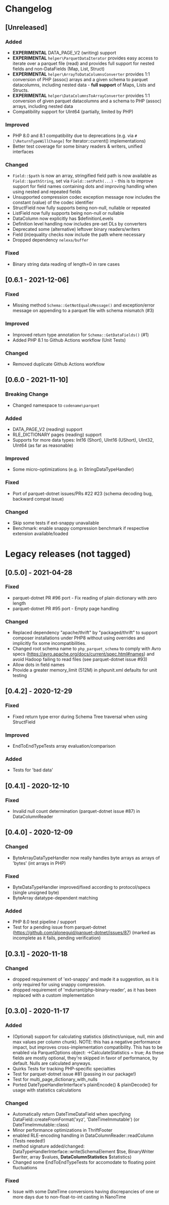 # Changelog

## [Unreleased]
### Added
- **EXPERIMENTAL** DATA_PAGE_V2 (writing) support
- **EXPERIMENTAL** `helper\ParquetDataIterator` provides easy access to iterate over a parquet file (read) and provides full support for nested fields and non-DataFields (Map, List, Struct)
- **EXPERIMENTAL** `helper\ArrayToDataColumnsConverter` provides 1:1 conversion of PHP (assoc) arrays and a given schema to parquet datacolumns, including nested data - **full support** of Maps, Lists and Structs.
- **EXPERIMENTAL** `helper\DataColumnsToArrayConverter` provides 1:1 conversion of given parquet datacolumns and a schema to PHP (assoc) arrays, including nested data
- Compatibility support for UInt64 (partially, limited by PHP)
### Improved
- PHP 8.0 and 8.1 compatibility due to deprecations (e.g. via `#[\ReturnTypeWillChange]` for Iterator::current() implementations)
- Better test coverage for some binary readers & writers, unified interfaces
### Changed
- `Field::$path` is now an array, stringified field path is now available as `Field::$pathString`, set via `Field::setPath(...)` - this is to improve support for field names containing dots and improving handling when using nested and repeated fields
- Unsupported compression codec exception message now includes the constant (value) of the codec identifier
- StructField now fully supports being non-null, nullable or repeated
- ListField now fully supports being non-null or nullable
- DataColumn now explicitly has $definitionLevels
- Definition level handling now includes pre-set DLs by converters
- Deprecated some (alternative) leftover binary readers/writers
- Field (in)equality checks now include the path where necessary
- Dropped dependency `nelexa/buffer`
### Fixed
- Binary string data reading of length=0 in rare cases

## [0.6.1 - 2021-12-06]
### Fixed
- Missing method `Schema::GetNotEqualsMessage()` and exception/error message on appending to a parquet file with schema mismatch (#3)
### Improved
- Improved return type annotation for `Schema::GetDataFields()` (#1)
- Added PHP 8.1 to Github Actions workflow (Unit Tests)
### Changed
- Removed duplicate Github Actions workflow

## [0.6.0 - 2021-11-10]
### Breaking Change
- Changed namespace to `codename\parquet`
### Added
- DATA_PAGE_V2 (reading) support
- RLE_DICTIONARY pages (reading) support
- Supports for more data types: Int16 (Short), UInt16 (UShort), UInt32, UInt64 (as far as reasonable)
### Improved
- Some micro-optimizations (e.g. in StringDataTypeHandler)
### Fixed
- Port of parquet-dotnet issues/PRs #22 #23 (schema decoding bug, backward compat issue)
### Changed
- Skip some tests if ext-snappy unavailable
- Benchmark: enable snappy compression benchmark if respective extension available/loaded

# Legacy releases (not tagged)

## [0.5.0] - 2021-04-28
### Fixed
- parquet-dotnet PR #96 port - Fix reading of plain dictionary with zero length
- parquet-dotnet PR #95 port - Empty page handling
### Changed
- Replaced dependency "apache/thrift" by "packaged/thrift" to support composer installations under PHP8 without using overrides and implicitly fix some incompatibilities.
- Changed root schema name to `php_parquet_schema` to comply with Avro specs (https://avro.apache.org/docs/current/spec.html#names) and avoid Hadoop failing to read files (see parquet-dotnet issue #93)
- Allow dots in field names
- Provide a greater memory_limit (512M) in phpunit.xml defaults for unit testing

## [0.4.2] - 2020-12-29
### Fixed
- Fixed return type error during Schema Tree traversal when using StructField
### Improved
- EndToEndTypeTests array evaluation/comparison
### Added
- Tests for 'bad data'

## [0.4.1] - 2020-12-10
### Fixed
- Invalid null count determination (parquet-dotnet issue #87) in DataColumnReader

## [0.4.0] - 2020-12-09
### Changed
- ByteArrayDataTypeHandler now really handles byte arrays as arrays of 'bytes' (int arrays in PHP)
### Fixed
- ByteDataTypeHandler improved/fixed according to protocol/specs (single unsigned byte)
- ByteArray datatype-dependent matching
### Added
- PHP 8.0 test pipeline / support
- Test for a pending issue from parquet-dotnet (https://github.com/aloneguid/parquet-dotnet/issues/87) (marked as incomplete as it fails, pending verification)

## [0.3.1] - 2020-11-18
### Changed
- dropped requirement of 'ext-snappy' and made it a suggestion, as it is only required for using snappy compression.
- dropped requirement of 'mdurrant/php-binary-reader', as it has been replaced with a custom implementation

## [0.3.0] - 2020-11-17
### Added
- (Optional) support for calculating statistics (distinct/unique, null, min and max values per column chunk).
  NOTE: this has a negative performance impact, but improves cross-implementation compatibility.
  This has to be enabled via ParquetOptions object: ->CalculateStatistics = true;
  As these fields are mostly optional, they're skipped in favor of performance, by default. Nulls are calculated anyways.
- Quirks Tests for tracking PHP-specific specialties
- Test for parquet-dotnet issue #81 (passing in our package!)
- Test for multi_page_dictionary_with_nulls
- Ported DateTypeHandlerInterface's plainEncode() & plainDecode() for usage with statistics calculations
### Changed
- Automatically return DateTimeDataField when specifying DataField::createFromFormat('xyz', 'DateTimeImmutable') (or DateTimeImmutable::class)
- Minor performance optimizations in ThriftFooter
- enabled RLE-encoding handling in DataColumnReader::readColumn (Tests needed!)
- method signature added/changed: DataTypeHandlerInterface::write(SchemaElement $tse, BinaryWriter $writer, array $values, __DataColumnStatistics__ $statistics)
- Changed some EndToEndTypeTests for accomodate to floating point fluctuations
### Fixed
- Issue with some DateTime conversions having discrepancies of one or more days due to non-float-to-int casting in NanoTime
